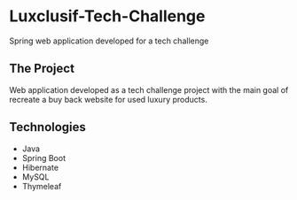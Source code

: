 # Luxclusif-Tech-Challenge
Spring web application developed for a tech challenge

## The Project
Web application developed as a tech challenge project with the main goal of recreate a buy back website for used luxury products.

## Technologies
- Java
- Spring Boot
- Hibernate
- MySQL
- Thymeleaf

